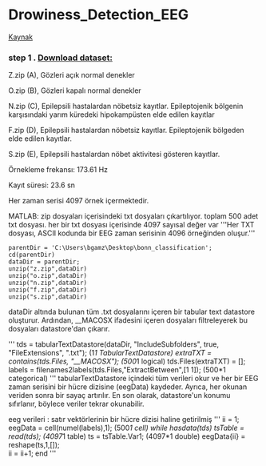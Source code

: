 # Drowiness_Detection_EEG

[Kaynak](https://www.mathworks.com/help/wavelet/ug/time-frequency-convolutional-network-for-eeg-data-classification.html)

### step 1 . [Download dataset:](https://www.upf.edu/web/ntsa/downloads/-/asset_publisher/xvT6E4pczrBw/content/2001-indications-of-nonlinear-deterministic-and-finite-dimensional-structures-in-time-series-of-brain-electrical-activity-dependence-on-recording-regi?inheritRedirect=false&redirect=https://www.upf.edu/web/ntsa/downloads?p_p_id%3D101_INSTANCE_xvT6E4pczrBw%26p_p_lifecycle%3D0%26p_p_state%3Dnormal%26p_p_mode%3Dview%26p_p_col_id%3Dcolumn-1%26p_p_col_count%3D1#.X5Ep-S337UI)

Z.zip (A), Gözleri açık normal denekler

O.zip (B), Gözleri kapalı normal denekler

N.zip (C), Epilepsili hastalardan nöbetsiz kayıtlar. Epileptojenik bölgenin karşısındaki yarım küredeki hipokampüsten elde edilen kayıtlar

F.zip (D), Epilepsili hastalardan nöbetsiz kayıtlar. Epileptojenik bölgeden elde edilen kayıtlar.  

S.zip (E), Epilepsili hastalardan nöbet aktivitesi gösteren kayıtlar.



Örnekleme frekansı: 173.61 Hz

Kayıt süresi: 23.6 sn

Her zaman serisi 4097 örnek içermektedir.

MATLAB:
zip dosyaları içerisindeki txt dosyaları çıkartılıyor. toplam 500 adet txt dosyası. her bir txt dosyası içerisinde 4097 sayısal değer var
'''Her TXT dosyası, ASCII kodunda bir EEG zaman serisinin 4096 örneğinden oluşur.'''
```
parentDir = 'C:\Users\bgamz\Desktop\bonn_classification';
cd(parentDir)
dataDir = parentDir;
unzip("z.zip",dataDir)
unzip("o.zip",dataDir)
unzip("n.zip",dataDir)
unzip("f.zip",dataDir)
unzip("s.zip",dataDir)
```
dataDir altında bulunan tüm .txt dosyalarını içeren bir tabular text datastore oluşturur. Ardından, __MACOSX ifadesini içeren dosyaları filtreleyerek bu dosyaları datastore'dan çıkarır. 

''' 
tds = tabularTextDatastore(dataDir, "IncludeSubfolders", true, "FileExtensions", ".txt"); (1*1 TabularTextDatastore)
extraTXT = contains(tds.Files, "__MACOSX"); (500*1 logical) 
tds.Files(extraTXT) = [];
labels = filenames2labels(tds.Files,"ExtractBetween",[1 1]);  (500*1 categorical)
'''
tabularTextDatastore içindeki tüm verileri okur ve her bir EEG zaman serisini bir hücre dizisine (eegData) kaydeder. Ayrıca, her okunan veriden sonra bir sayaç artırılır. En son olarak, datastore'un konumu sıfırlanır, böylece veriler tekrar okunabilir. 

eeg verileri : satır vektörlerinin bir hücre dizisi haline getirilmiş
'''
ii = 1;
eegData = cell(numel(labels),1); (500*1 cell)
while hasdata(tds)
    tsTable = read(tds); (4097*1 table)
    ts = tsTable.Var1; (4097*1 double)
    eegData{ii} = reshape(ts,1,[]);  
    ii = ii+1;
end
'''

